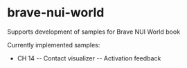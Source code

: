 brave-nui-world
===============

Supports development of samples for Brave NUI World book

Currently implemented samples:
- CH 14
-- Contact visualizer
-- Activation feedback